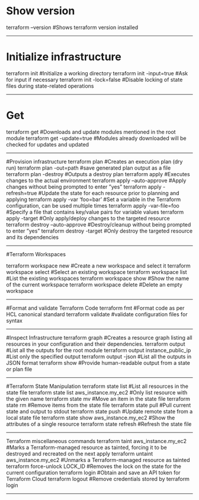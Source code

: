 # Show version
terraform –version          #Shows terraform version installed

--------------------------------------------------------------------------------------------------------------------------

# Initialize infrastructure
terraform init	            #Initialize a working directory
terraform init -input=true	#Ask for input if necessary
terraform init -lock=false	#Disable locking of state files during state-related operations

---------------------------------------------------------------------------------------------------------------------------

# Get 
terraform get               #Downloads and update modules mentioned in the root module
terraform get -update=true  #Modules already downloaded will be checked for updates and updated

---------------------------------------------------------------------------------------------------------------------------

#Provision infrastructure
terraform plan	                   #Creates an execution plan (dry run)
terraform plan -out=path	         #save generated plan output as a file
terraform plan -destroy	           #Outputs a destroy plan
terraform apply	                   #Executes changes to the actual environment
terraform apply –auto-approve	     #Apply changes without being prompted to enter ”yes”
terraform apply -refresh=true	     #Update the state for each resource prior to planning and applying
terraform apply -var ‘foo=bar’	   #Set a variable in the Terraform configuration, can be used multiple times
terraform apply -var-file=foo	     #Specify a file that contains key/value pairs for variable values
terraform apply -target	           #Only apply/deploy changes to the targeted resource
terraform destroy –auto-approve	   #Destroy/cleanup without being prompted to enter ”yes”
terraform destroy -target	         #Only destroy the targeted resource and its dependencies

---------------------------------------------------------------------------------------------------------------------------

#Terraform Workspaces

terraform workspace new	           #Create a new workspace and select it
terraform workspace select	       #Select an existing workspace
terraform workspace list	         #List the existing workspaces
terraform workspace show	         #Show the name of the current workspace
terraform workspace delete	       #Delete an empty workspace

-----------------------------------------------------------------------------------------------------------------------------

#Format and validate Terraform Code
terraform fmt                      #Format code as per HCL canonical standard
terraform validate	               #validate configuration files for syntax

-----------------------------------------------------------------------------------------------------------------------------

#Inspect Infrastructure
terraform graph	                     #Creates a resource graph listing all resources in your configuration and their dependencies.
terraform output	                   #List all the outputs for the root module
terraform output instance_public_ip	 #List only the specified output
terraform output -json	             #List all the outputs in JSON format
terraform show	                     #Provide human-readable output from a state or plan file

-----------------------------------------------------------------------------------------------------------------------------

#Terraform State Manipulation
terraform state list	                      #List all resources in the state file
terraform state list aws_instance.my_ec2	  #Only list resource with the given name
terraform state mv	                        #Move an item in the state file
terraform state rm	                        #Remove items from the state file
terraform state pull	                      #Pull current state and output to stdout
terraform state push	                      #Update remote state from a local state file
terraform state show aws_instance.my_ec2	  #Show the attributes of a single resource
terraform state refresh                     #Refresh the state file

-----------------------------------------------------------------------------------------------------------------------------


Terraform miscellaneous commands
terraform taint aws_instance.my_ec2	        #Marks a  Terraform-managed resource as tainted, forcing it to be destroyed and recreated on the next apply
terraform untaint aws_instance.my_ec2	      #Unmarks a Terraform-managed resource as tainted
terraform force-unlock LOCK_ID	            #Removes the lock on the state for the current configuration
terraform login	                            #Obtain and save an API token for Terraform Cloud
terraform logout	                          #Remove credentials stored by terraform login

-----------------------------------------------------------------------------------------------------------------------------
